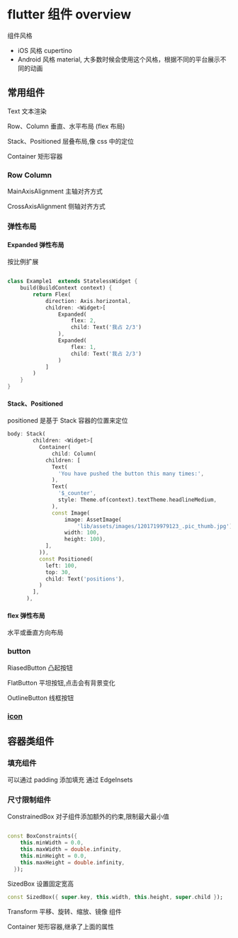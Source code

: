 # flutter 组件 overview

组件风格

- iOS 风格 cupertino
- Android 风格 material, 大多数时候会使用这个风格，根据不同的平台展示不同的动画

## 常用组件

Text 文本渲染

Row、Column 垂直、水平布局 (flex 布局)

Stack、Positioned 层叠布局,像 css 中的定位

Container 矩形容器

### Row Column

MainAxisAlignment 主轴对齐方式

CrossAxisAlignment 侧轴对齐方式

### 弹性布局

#### Expanded 弹性布局

按比例扩展

```dart

class Example1  extends StatelessWidget {
    build(BuildContext context) {
        return Flex(
            direction: Axis.horizontal,
            children: <Widget>[
                Expanded(
                    flex: 2,
                    child: Text('我占 2/3')
                ),
                Expanded(
                    flex: 1,
                    child: Text('我占 2/3')
                )
            ]
        )
    }
}

```

#### Stack、Positioned

positioned 是基于 Stack 容器的位置来定位

```dart
body: Stack(
        children: <Widget>[
          Container(
              child: Column(
            children: [
              Text(
                'You have pushed the button this many times:',
              ),
              Text(
                '$_counter',
                style: Theme.of(context).textTheme.headlineMedium,
              ),
              const Image(
                  image: AssetImage(
                      'lib/assets/images/1201719979123_.pic_thumb.jpg'),
                  width: 100,
                  height: 100),
            ],
          )),
          const Positioned(
            left: 100,
            top: 30,
            child: Text('positions'),
          )
        ],
      ),
```

#### flex 弹性布局

水平或垂直方向布局

### button

RiasedButton 凸起按钮

FlatButton 平坦按钮,点击会有背景变化

OutlineButton 线框按钮

### [icon](https://fonts.google.com/icons)

## 容器类组件

### 填充组件

可以通过 padding 添加填充 通过 EdgeInsets

### 尺寸限制组件

ConstrainedBox 对子组件添加额外的约束,限制最大最小值

```dart

const BoxConstraints({
    this.minWidth = 0.0,
    this.maxWidth = double.infinity,
    this.minHeight = 0.0,
    this.maxHeight = double.infinity,
  });
```

SizedBox 设置固定宽高

```dart
const SizedBox({ super.key, this.width, this.height, super.child });
```

Transform 平移、旋转、缩放、镜像 组件

Container 矩形容器,继承了上面的属性
